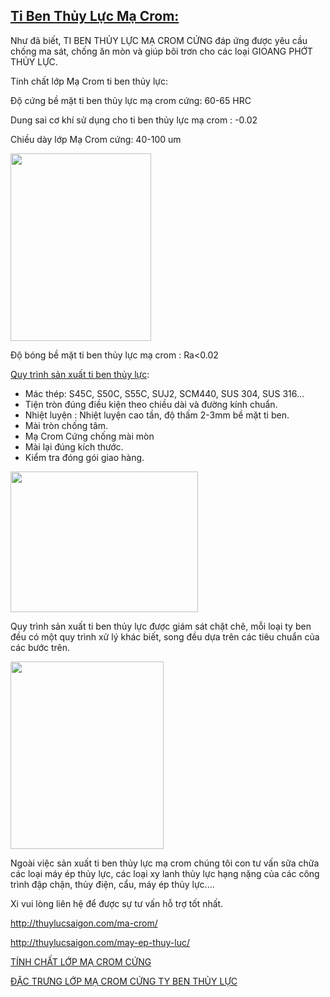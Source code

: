 <h2><a href="http://thuylucsaigon.com.vn/ma-crom-cung-ty-ben/vi-VN-0-242.aspx">Ti Ben Thủy Lực Mạ Crom:</a></h2>
Như đã biết, TI BEN THỦY LỰC MẠ CROM CỨNG đáp ứng được yêu cầu chống ma sát, chống ăn mòn và giúp bôi trơn cho các loại GIOANG PHỚT THỦY LỰC.

Tính chất lớp Mạ Crom ti ben thủy lực:

Độ cứng bề mặt ti ben thủy lực mạ crom cứng: 60-65 HRC

Dung sai cơ khí sử dụng cho ti ben thủy lực mạ crom : -0.02

Chiều dày lớp Mạ Crom cứng: 40-100 um

<a href="http://thuylucsaigon.com/wp-content/uploads/2017/12/f94700d81088ffd6a699.jpg"><img class="alignnone size-medium wp-image-2379" src="http://thuylucsaigon.com/wp-content/uploads/2017/12/f94700d81088ffd6a699-225x300.jpg" alt="" width="225" height="300" /></a>

Độ bóng bề mặt ti ben thủy lực mạ crom : Ra&lt;0.02

<a href="http://thuylucsaigon.com.vn/quy-trinh-sua-chua-xylanh-thuy-luc/vi-VN-0-244.aspx">Quy trình sản xuất ti ben thủy lực</a>:
<ul>
 	<li>Mác thép: S45C, S50C, S55C, SUJ2, SCM440, SUS 304, SUS 316...</li>
 	<li>Tiện tròn đúng điều kiện theo chiều dài và đường kính chuẩn.</li>
 	<li>Nhiệt luyện : Nhiệt luyện cao tần, độ thấm 2-3mm bề mặt ti ben.</li>
 	<li>Mài tròn chống tâm.</li>
 	<li>Mạ Crom Cứng chống mài mòn</li>
 	<li>Mài lại đúng kích thước.</li>
 	<li>Kiểm tra đóng gói giao hàng.</li>
</ul>
<a href="http://thuylucsaigon.com/wp-content/uploads/2016/11/P1000822.jpg"><img class="alignnone size-medium wp-image-2178" src="http://thuylucsaigon.com/wp-content/uploads/2016/11/P1000822-300x225.jpg" alt="" width="300" height="225" /></a>

Quy trình sản xuất ti ben thủy lực được giám sát chặt chẽ, mỗi loại ty ben đều có một quy trình xử lý khác biết, song đều dựa trên các tiêu chuẩn của các bước trên.

<a href="http://thuylucsaigon.com/wp-content/uploads/2014/10/IMG_20150325_085648_hdr.jpg"><img class="alignnone size-medium wp-image-2112" src="http://thuylucsaigon.com/wp-content/uploads/2014/10/IMG_20150325_085648_hdr-245x300.jpg" alt="" width="245" height="300" /></a>

Ngoài việc sản xuất ti ben thủy lực mạ crom chúng tôi con tư vấn sữa chữa các loại máy ép thủy lực, các loại xy lanh thủy lực hạng nặng của các công trình đập chặn, thủy điện, cẩu, máy ép thủy lực....

Xi vui lòng liên hệ để được sự tư vấn hỗ trợ tốt nhất.

<!--more-->

http://thuylucsaigon.com/ma-crom/

http://thuylucsaigon.com/may-ep-thuy-luc/

<a href="http://thuylucsaigon.com/tinh-chat-lop-ma-crom-cung/">TÍNH CHẤT LỚP MẠ CROM CỨNG</a>

<a href="http://thuylucsaigon.com/ma-crom-cung-ty-ben-thuy-luc/">ĐẶC TRƯNG LỚP MẠ CROM CỨNG TY BEN THỦY LỰC</a>
